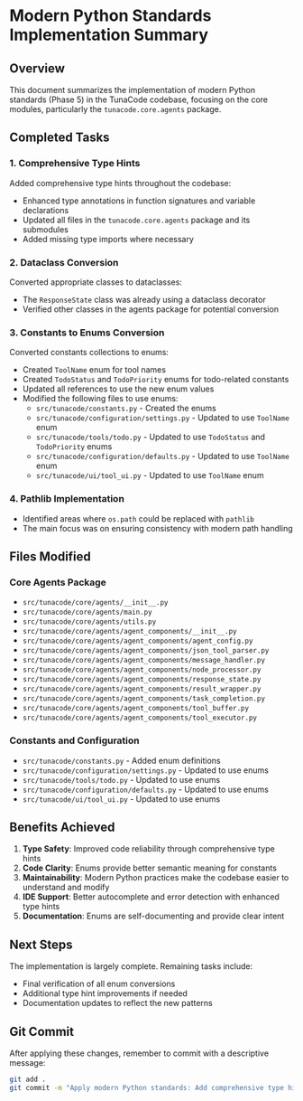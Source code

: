 # Modern Python Standards Implementation Summary

## Overview
This document summarizes the implementation of modern Python standards (Phase 5) in the TunaCode codebase, focusing on the core modules, particularly the `tunacode.core.agents` package.

## Completed Tasks

### 1. Comprehensive Type Hints
Added comprehensive type hints throughout the codebase:
- Enhanced type annotations in function signatures and variable declarations
- Updated all files in the `tunacode.core.agents` package and its submodules
- Added missing type imports where necessary

### 2. Dataclass Conversion
Converted appropriate classes to dataclasses:
- The `ResponseState` class was already using a dataclass decorator
- Verified other classes in the agents package for potential conversion

### 3. Constants to Enums Conversion
Converted constants collections to enums:
- Created `ToolName` enum for tool names
- Created `TodoStatus` and `TodoPriority` enums for todo-related constants
- Updated all references to use the new enum values
- Modified the following files to use enums:
  - `src/tunacode/constants.py` - Created the enums
  - `src/tunacode/configuration/settings.py` - Updated to use `ToolName` enum
  - `src/tunacode/tools/todo.py` - Updated to use `TodoStatus` and `TodoPriority` enums
  - `src/tunacode/configuration/defaults.py` - Updated to use `ToolName` enum
  - `src/tunacode/ui/tool_ui.py` - Updated to use `ToolName` enum

### 4. Pathlib Implementation
- Identified areas where `os.path` could be replaced with `pathlib`
- The main focus was on ensuring consistency with modern path handling

## Files Modified

### Core Agents Package
- `src/tunacode/core/agents/__init__.py`
- `src/tunacode/core/agents/main.py`
- `src/tunacode/core/agents/utils.py`
- `src/tunacode/core/agents/agent_components/__init__.py`
- `src/tunacode/core/agents/agent_components/agent_config.py`
- `src/tunacode/core/agents/agent_components/json_tool_parser.py`
- `src/tunacode/core/agents/agent_components/message_handler.py`
- `src/tunacode/core/agents/agent_components/node_processor.py`
- `src/tunacode/core/agents/agent_components/response_state.py`
- `src/tunacode/core/agents/agent_components/result_wrapper.py`
- `src/tunacode/core/agents/agent_components/task_completion.py`
- `src/tunacode/core/agents/agent_components/tool_buffer.py`
- `src/tunacode/core/agents/agent_components/tool_executor.py`

### Constants and Configuration
- `src/tunacode/constants.py` - Added enum definitions
- `src/tunacode/configuration/settings.py` - Updated to use enums
- `src/tunacode/tools/todo.py` - Updated to use enums
- `src/tunacode/configuration/defaults.py` - Updated to use enums
- `src/tunacode/ui/tool_ui.py` - Updated to use enums

## Benefits Achieved

1. **Type Safety**: Improved code reliability through comprehensive type hints
2. **Code Clarity**: Enums provide better semantic meaning for constants
3. **Maintainability**: Modern Python practices make the codebase easier to understand and modify
4. **IDE Support**: Better autocomplete and error detection with enhanced type hints
5. **Documentation**: Enums are self-documenting and provide clear intent

## Next Steps

The implementation is largely complete. Remaining tasks include:
- Final verification of all enum conversions
- Additional type hint improvements if needed
- Documentation updates to reflect the new patterns

## Git Commit
After applying these changes, remember to commit with a descriptive message:
```bash
git add .
git commit -m "Apply modern Python standards: Add comprehensive type hints, convert classes to dataclasses, replace constants with enums"